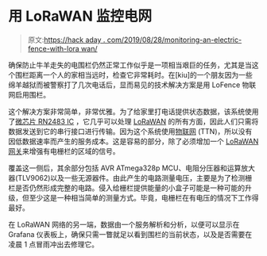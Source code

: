 # 用 LoRaWAN 监控电网

> 原文:[https://hack aday . com/2019/08/28/monitoring-an-electric-fence-with-lora wan/](https://hackaday.com/2019/08/28/monitoring-an-electric-fence-with-lorawan/)

确保防止牛羊走失的电围栏仍然正常工作似乎是一项相当艰巨的任务，尤其是当这个围栏距离一个人的家相当远时，检查它非常耗时。在[kiu]的一个朋友因为一些绵羊越狱而被警察打了几次电话后，显而易见的技术解决方案是用 LoFence 物联网启用围栏。

这个解决方案非常简单，非常优雅。为了给家里打电话提供状态数据，该系统使用了[微芯片 RN2483 IC](https://www.microchip.com/wwwproducts/en/RN2483) ，它几乎可以处理 [LoRaWAN](https://en.wikipedia.org/wiki/LoRa#LoRaWAN) 的所有方面，因此人们只需将数据发送到它的串行接口进行传输。因为这个系统使用[物联网](https://www.thethingsnetwork.org/) (TTN)，所以没有因低数据速率而产生的服务成本。这是容易的部分，除了必须增加一个 [LoRaWAN 网关](https://www.thethingsnetwork.org/forum/t/ttig-the-things-indoor-gateway/22049)来增强有电栅栏的区域的信号。

覆盖这一侧后，其余部分包括 AVR ATmega328p MCU、电阻分压器和运算放大器(TLV9062)以及一些无源器件。由此产生的电路测量电压，主要是为了检测栅栏是否仍然形成完整的电路。侵入给栅栏提供能量的小盒子可能是一种可能的升级，但至少这是一种相当简单的测量方式。毕竟，电栅栏在有电压的情况下工作得最好。

在 LoRaWAN 网络的另一端，数据由一个服务解析和分析，以便可以显示在 Grafana 仪表板上，确保只需一瞥就足以看到围栏的当前状态，以及是否需要在凌晨 1 点冒雨冲出去修理它。